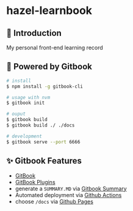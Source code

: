 # hazel-learnbook

## 🌈 Introduction

My personal front-end learning record

## 🔗 Powered by Gitbook

```bash
# install
$ npm install -g gitbook-cli

# usage with nvm
$ gitbook init

# ouput
$ gitbook build
$ gitbook build ./ ./docs

# development
$ gitbook serve --port 6666
```

## ✨ Gitbook Features

- [GitBook](https://docs.github.com/cn/actions)
- [GitBook Plugins](https://www.mapull.com/gitbook/comscore/)
- generate a `SUMMARY.MD` via [Gitbook Summary](https://github.com/imfly/gitbook-summary)
- Automated deployment via [Github Actions](https://docs.github.com/cn/actions)
- choose `/docs` via [Github Pages](https://docs.github.com/cn/pages/getting-started-with-github-pages/configuring-a-publishing-source-for-your-github-pages-site)
